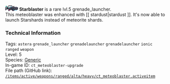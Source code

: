 ![ ](https://raw.githubusercontent.com/Ceterai/Enternia/main/items/active/weapons/ranged/alta/heavy/ct_meteoblaster_2.png) **Starblaster** is a rare lvl.5 grenade_launcher.  
This meteoblaster was enhanced with [[ stardust|stardust ]]. It's now able to launch Starshards instead of meteorite shards.

### Technical Information

Tags: `astera` `grenade_launcher` `grenadelauncher` `grenadelauncher` `ionic` `ranged` `weapon`  
Level: 5  
Species: [Generic](https://starbounder.org/Perfectly_Generic_Item)  
In-game ID: `ct_meteoblaster-upgrade`  
File path (GitHub link): [`/items/active/weapons/ranged/alta/heavy/ct_meteoblaster.activeitem`](https://github.com/Ceterai/Enternia/blob/main/items/active/weapons/ranged/alta/heavy/ct_meteoblaster.activeitem)
